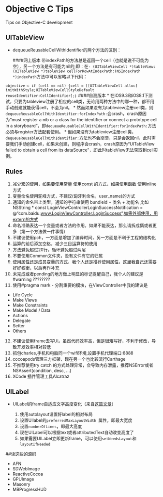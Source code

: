 # Objective C Tips
Tips on Objective-C development

## UITableView

* dequeueReusableCellWithIdentifier的两个方法的区别：

	####网上版本
	带indexPath的方法总是返回一个cell（也就是说不可能为空），另一个方法是有可能为nil的;即：在`- (UITableViewCell *)tableView:(UITableView *)tableView cellForRowAtIndexPath:(NSIndexPath *)indexPath`方法中可以省略以下代码：

`objective-c if (cell == nil) {cell = [[UITableViewCell alloc] initWithStyle;UITableViewCellStyleDefault reuseIdentifier:CellIdentifier];｝`
	####自测版本
	* 在iOS9.3和iOS8.1下测试，只要为tableview注册了相应的cell类，无论用两种方法中的哪一种，都不用手动创建就能获得cell，不会为nil。 
	* 然而如果没有为tableview注册cell类，则`dequeueReusableCellWithIdentifier:forIndexPath:`会crash，crash原因为“must register a nib or a class for the identifier or connect a prototype cell in a storyboard”，即`dequeueReusableCellWithIdentifier:forIndexPath:`方法必须与register方法配套使用。
	* 但如果没有为tableview注册cell类，`dequeueReusableCellWithIdentifier:`方法也不会崩溃，只是会返回nil，此时需要我们手动创建cell，如果未创建，则程序会crash，crash原因为“UITableView failed to obtain a cell from its dataSource”，即此时tableView无法获取到cell实例。

##  Rules

1. 减少宏的使用，如果要使用常量 使用const 的方式，如果使用函数 使用inline 方式
2. 变量命名使用驼峰方式，不建议(匈牙利命名，user_name)的方式
3. 通知的命名带上类型，通知的字符串使用 bundleid + 类名 + 功能名 比如 NSString * const LoginViewControllerLoginSuccessNotification = @“com.baidu.www.LoginViewController.LoginSuccess”,如需外部使用，用extern的方式
4. 命名准确表达一个变量或者方法的作用，如果不能表达，那么请拆成俩或者更多（第一个方法做一件事情）
5. 不建议使用pch，一方面是增加了编译时间，另一方面是不利于工程的结构化
6. 运算的前后添加空格，减少三目运算符的使用
7. 方法避免超过20行，循环避免超过两层
8. 不要使用Common文件夹，没有文件有它的归属
9. 使用属性还是成员变量的方式，我个人还是推荐使用属性，这里我自己还需要好好权衡，以后再作补充
10. 未完成或者pending的地方做上明显的标记提醒自己，我个人的建议是#warning ????????
11. 使用#pragma mark - 分割重要的模块，在ViewController中我的建议是
- Life Cycle
- Make Views
- Make Constraints
- Make Model / Data
- Actions
- Delegate
- Setter
- Others
12. 不建议使用frame去写UI。虽然代码效率高，但是很难写好，不利于修改，导致开发效率相对较低
13. 抓包charles,手机和电脑同一个wifi环境,设置手机代理端口:8888
14. cocoapods管理三方框架，现在另一个也比较流行Carthage
15. 不推荐使用try catch 的方式处理异常，会导致内存泄露，推荐NSError或者 NSAssert(condition, desc, ...)
16. XCode 插件管理工具Alcatraz

## UILabel
* UILabel的frame自适应文字高度变化（来自[这篇文章](http://www.jianshu.com/p/82cab5377228/comments/2641623)）

	1. 使用autolayout设置好label的相对布局
	2. 设置UIlabel的`preferredMaxLayoutWidth `属性，即最大宽度
	3. 设置`numberOfLines`，即最大高度
	4. 现在UILabel可以根据text或者attributedText自动改变高度了
	5. 如果需要UILabel立即更新frame，可以使用`setNeedsLayout`和`layoutIfNeeded`
	

##读这些的源码
* AFN
* SDWebImage
* ReactiveCocoa
* GPUImage
* Masonry
* MBProgressHUD